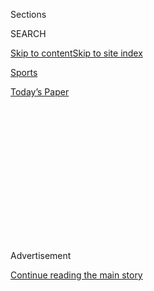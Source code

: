 <div id="app">

<div>

<div>

<div>

<div class="NYTAppHideMasthead css-1q2w90k e1suatyy0">

<div class="section css-ui9rw0 e1suatyy2">

<div class="css-eph4ug er09x8g0">

<div class="css-6n7j50">

</div>

<span class="css-1dv1kvn">Sections</span>

<div class="css-10488qs">

<span class="css-1dv1kvn">SEARCH</span>

</div>

[Skip to content](#site-content)[Skip to site
index](#site-index)

</div>

<div id="masthead-section-label" class="css-1wr3we4 eaxe0e00">

[Sports](https://www.nytimes3xbfgragh.onion/section/sports)

</div>

<div class="css-10698na e1huz5gh0">

</div>

</div>

<div id="masthead-bar-one" class="section hasLinks css-15hmgas e1csuq9d3">

<div class="css-uqyvli e1csuq9d0">

</div>

<div class="css-1uqjmks e1csuq9d1">

</div>

<div class="css-9e9ivx">

[](https://myaccount.nytimes3xbfgragh.onion/auth/login?response_type=cookie&client_id=vi)

</div>

<div class="css-1bvtpon e1csuq9d2">

[Today’s
Paper](https://www.nytimes3xbfgragh.onion/section/todayspaper)

</div>

</div>

</div>

</div>

<div data-aria-hidden="false">

<div id="site-content" data-role="main">

<div>

<div class="css-1aor85t" style="opacity:0.000000001;z-index:-1;visibility:hidden">

<div class="css-1hqnpie">

<div class="css-epjblv">

<span class="css-17xtcya">[Sports](/section/sports)</span><span class="css-x15j1o">|</span><span class="css-fwqvlz">How
the Patriots Came Back to Win the A.F.C.
Championship</span>

</div>

<div class="css-k008qs">

<div class="css-1iwv8en">

<span class="css-18z7m18"></span>

<div>

</div>

</div>

<span class="css-1n6z4y">https://nyti.ms/2G4gPUU</span>

<div class="css-1705lsu">

<div class="css-4xjgmj">

<div class="css-4skfbu" data-role="toolbar" data-aria-label="Social Media Share buttons, Save button, and Comments Panel with current comment count" data-testid="share-tools">

  - 
  - 
  - 
  - 
    
    <div class="css-6n7j50">
    
    </div>

  - 

</div>

</div>

</div>

</div>

</div>

</div>

<div class="css-13pd83m">

</div>

<div id="top-wrapper" class="css-1sy8kpn">

<div id="top-slug" class="css-l9onyx">

Advertisement

</div>

[Continue reading the main
story](#after-top)

<div class="ad top-wrapper" style="text-align:center;height:100%;display:block;min-height:250px">

<div id="top" class="place-ad" data-position="top" data-size-key="top">

</div>

</div>

<div id="after-top">

</div>

</div>

<div id="sponsor-wrapper" class="css-1hyfx7x">

<div id="sponsor-slug" class="css-19vbshk">

Supported by

</div>

[Continue reading the main
story](#after-sponsor)

<div id="sponsor" class="ad sponsor-wrapper" style="text-align:center;height:100%;display:block">

</div>

<div id="after-sponsor">

</div>

</div>

<div class="css-1vkm6nb ehdk2mb0">

# How the Patriots Came Back to Win the A.F.C. Championship

</div>

<div style="max-width:100%;margin:0 auto">

<div class="css-17dprlf" data-id="100000005688428" data-slug="nfl-week-20-19" style="max-width:1050px">

</div>

</div>

<div class="css-xt80pu e12qa4dv0">

<div class="css-18e8msd">

<div class="css-vp77d3 epjyd6m0">

<div class="css-1baulvz">

By [<span class="css-1baulvz last-byline" itemprop="name">Benjamin
Hoffman</span>](http://www.nytimes3xbfgragh.onion/by/benjamin-hoffman)

</div>

</div>

  - Jan. 21,
    2018

  - 
    
    <div class="css-4xjgmj">
    
    <div class="css-d8bdto" data-role="toolbar" data-aria-label="Social Media Share buttons, Save button, and Comments Panel with current comment count" data-testid="share-tools">
    
      - 
      - 
      - 
      - 
        
        <div class="css-6n7j50">
        
        </div>
    
      - 
    
    </div>
    
    </div>

</div>

</div>

<div class="section meteredContent css-1r7ky0e" name="articleBody" itemprop="articleBody">

<div class="css-79elbk" data-testid="photoviewer-wrapper">

<div class="css-z3e15g" data-testid="photoviewer-wrapper-hidden">

</div>

<div class="css-1a48zt4 ehw59r15" data-testid="photoviewer-children">

![<span class="css-16f3y1r e13ogyst0" data-aria-hidden="true">Danny
Amendola celebrated after scoring the game-winning touchdown in the
fourth
quarter.</span><span class="css-cnj6d5 e1z0qqy90" itemprop="copyrightHolder"><span class="css-1ly73wi e1tej78p0">Credit...</span><span>Jim
Rogash/Getty
Images</span></span>](https://static01.graylady3jvrrxbe.onion/images/2018/01/21/sports/afc-topper/afc-topper-articleLarge.jpg?quality=75&auto=webp&disable=upscale)

</div>

</div>

<div class="css-1fanzo5 StoryBodyCompanionColumn">

<div class="css-53u6y8">

The New England Patriots were down 20-10 early in the fourth quarter of
Sunday’s A.F.C. Championship game. Little had worked for the Patriots
all day, but like Tom Brady has so many times over the years, the
40-year-old quarterback kept his cool and led the Patriots to a 24-20
victory over the Jacksonville Jaguars. It would have been shocking for
any other team and quarterback, but seemed par for the course in this
case.

With the win, Brady will go to the [Super
Bowl](https://www.nytimes3xbfgragh.onion/2018/02/04/sports/super-bowl-patriots-eagles.html)
for the eighth time in his 18-year career, and he will be in search of
his sixth career championship. The Patriots will face the winner of
Sunday night’s [N.F.C. Championship
game](https://www.nytimes3xbfgragh.onion/2018/01/21/sports/nfc-championship-vikings-eagles.html)
between the Minnesota Vikings and the Philadelphia Eagles.

For the Jaguars to get so close only to fall apart after a
Cinderella-like season seemed especially cruel, with Blake Bortles
outplaying Brady for much of the game only to have New England make some
tremendous second-half adjustments that essentially eliminated
Jacksonville’s offense from the game.

New England and Brady survived losing their top receiver, Rob
Gronkowski, to a concussion in the first half on a brutal
helmet-to-helmet collision with Jacksonville’s hard-hitting safety Barry
Church. Gronkowski came up from the hit looking disoriented and was
immediately taken to the locker room for evaluation, being ruled out for
the rest of the game shortly after.

</div>

</div>

<div class="css-1fanzo5 StoryBodyCompanionColumn">

<div class="css-53u6y8">

Brady ended up completing 26 of 38 passes for 290 yards and two
touchdowns on the day, helping his team survive against one of the
N.F.L.’s top defensive units. Bortles was nearly as good, completing 23
of 36 for 293 with one touchdown, but with Leonard Fournette unable to
provide much in the way of a rushing attack, New England was able to
attack Bortles far more aggressively as the game progressed, and that
seemed to provide the difference.

In an on-field interview with CBS after the game, Brady discussed the
hand injury that had dominated the conversation before the game.

“I’ve had a lot worse,” Brady said. “I didn’t know that on Wednesday, it
was a crazy injury.” He added, “Today we did just enough to win.”

On going to the Super Bowl again: “It’s pretty crazy. It’s pretty
amazing. To be on a team that wins these kids of games is a great
accomplishment.”

</div>

</div>

<div class="css-1fanzo5 StoryBodyCompanionColumn">

<div class="css-53u6y8">

Bortles was given one final try late in the fourth quarter to regain the
lead, but a fourth-down pass fell incomplete and a despondent Bortles
lay on the field trying to figure out how the game had slipped away.

The Patriots’ top receiver for most of the game was Brandin Cooks, a
deep threat who caught 6 passes for 100 yards, but it was Danny Amendola
who took over in the fourth quarter, catching two touchdowns from Brady
to erase Jacksonville’s lead. Amendola finished the game with 7 catches
for 84 yards.

Here’s how the Patriots beat the Jaguars in the A.F.C. Championship
game:

</div>

</div>

<div class="css-79elbk" data-testid="photoviewer-wrapper">

<div class="css-z3e15g" data-testid="photoviewer-wrapper-hidden">

</div>

<div class="css-1a48zt4 ehw59r15" data-testid="photoviewer-children">

<div class="css-1xdhyk6 erfvjey0">

<span class="css-1ly73wi e1tej78p0">Image</span>

<div class="css-zjzyr8">

<div data-testid="lazyimage-container" style="height:257.77777777777777px">

</div>

</div>

</div>

<span class="css-16f3y1r e13ogyst0" data-aria-hidden="true">Tom Brady
scrambled for a short gain on the Patriots’ first
drive.</span><span class="css-cnj6d5 e1z0qqy90" itemprop="copyrightHolder"><span class="css-1ly73wi e1tej78p0">Credit...</span><span>Elsa/Getty
Images</span></span>

</div>

</div>

<div class="css-1fanzo5 StoryBodyCompanionColumn">

<div class="css-53u6y8">

## Patriots’ first drive ends with a field goal.

New England is up 3-0 after a drive that showed some serious promise
before fizzling out in the red zone.

The Patriots got the ball first and Tom Brady immediately completed a
5-yard pass to Dion Lewis and a 31-yarder to Brandin Cooks. The offense
then managed just 8 yards on three short plays — a short run by Brady, a
reverse to Rex Burkhead and a short completion to Burkhead — before
aggressively going for it on 4th-and-2 with Brady tossing a high floater
of a pass that somehow found its way into Danny Amendola’s hands for a
20-yard gain, putting the Patriots in the red zone.

Jacksonville then tightened things up considerably, and a sack on
3rd-and-goal from the 12-yard line forced New England to send Stephen
Gostkowski in for the 31-yard kick.

Despite having a stitched-up hand that was the subject of a great deal
of speculation, Brady looked perfectly comfortable on the opening drive,
completing all six of his passes for 57 yards.

</div>

</div>

<div class="css-1fanzo5 StoryBodyCompanionColumn">

<div class="css-53u6y8">

## Dropped passes hurt Jaguars as drive stalls out.

The Jaguars stayed true to their style of football on their opening
drive, running the ball and going for conservative passes, but a pair of
dropped balls resulted in them punting away the ball after picking up 23
yards.

Jacksonville started the drive from their own 26-yard line and they
alternated between runs up the middle by Leonard Fournette and passes by
Blake Bortles, which were on their mark even if they lacked much zip on
them.

But after picking up two quick first downs, the Jaguars stalled thanks
to a badly dropped pass by T.J. Yeldon on 2nd-and-8 from the
Jacksonville 49-yard line, and a more difficult drop from Marqise Lee on
3rd-and-8.

Often mocked, the Jaguars succeeded this season by executing their game
plan each and every week. Dropping easy passes that Bortles threw
accurately could be a major
problem.

</div>

</div>

<div class="css-79elbk" data-testid="photoviewer-wrapper">

<div class="css-z3e15g" data-testid="photoviewer-wrapper-hidden">

</div>

<div class="css-1a48zt4 ehw59r15" data-testid="photoviewer-children">

<div class="css-1xdhyk6 erfvjey0">

<span class="css-1ly73wi e1tej78p0">Image</span>

<div class="css-zjzyr8">

<div data-testid="lazyimage-container" style="height:257.77777777777777px">

</div>

</div>

</div>

<span class="css-16f3y1r e13ogyst0" data-aria-hidden="true">The Jaguars’
Marcedes Lewis hauled in a 4-yard touhdown to give Jacksonville a 7-3
lead in the first
half.</span><span class="css-cnj6d5 e1z0qqy90" itemprop="copyrightHolder"><span class="css-1ly73wi e1tej78p0">Credit...</span><span>Maddie
Meyer/Getty Images</span></span>

</div>

</div>

<div class="css-1fanzo5 StoryBodyCompanionColumn">

<div class="css-53u6y8">

## Jaguars grab the lead after a balanced drive.

The Jaguars defense produced a quick three-and-out, and given another
chance on offense, Jacksonville was far more aggressive. The change in
strategy paid off with a smooth-as-butter 76-yard drive that ended with
a 4-yard touchdown pass from Blake Bortles to Marcedes Lewis. With the
extra-point, the Jaguars are now on top 7-3.

Once they got the ball back, the Jaguars went to work immediately with a
20-yard catch-and-run by Corey Grant. They then had a series of solid
gains with a 7-yard pass from Blake Bortles to Marqise Lee, a pair of
runs by Leonard Fournette that combined for 10 yards, and a nice pass by
Bortles that found Keelan Cole on the sideline for an 11-yard gain.

</div>

</div>

<div class="css-1fanzo5 StoryBodyCompanionColumn">

<div class="css-53u6y8">

The first quarter ended after Cole’s reception, but after changing sides
of the field, the Jaguars picked up right where they left off with
another impressive catch-and-run by Grant that went for 24 yards.

Set up with a 1st-and-goal at the New England 4-yard line, everyone was
expecting a Fournette run up the middle, but Bortles faked to his power
back before lofting a pass over the right side of the line for the Lewis
touchdown.

</div>

</div>

<div class="css-79elbk" data-testid="photoviewer-wrapper">

<div class="css-z3e15g" data-testid="photoviewer-wrapper-hidden">

</div>

<div class="css-1a48zt4 ehw59r15" data-testid="photoviewer-children">

<div class="css-1xdhyk6 erfvjey0">

<span class="css-1ly73wi e1tej78p0">Image</span>

<div class="css-zjzyr8">

<div data-testid="lazyimage-container" style="height:266.15555555555557px">

</div>

</div>

</div>

<span class="css-16f3y1r e13ogyst0" data-aria-hidden="true">Leonard
Fournette (27) scored on a 4-yard run in the first
half.</span><span class="css-cnj6d5 e1z0qqy90" itemprop="copyrightHolder"><span class="css-1ly73wi e1tej78p0">Credit...</span><span>Kevin
C. Cox/Getty Images</span></span>

</div>

</div>

<div class="css-1fanzo5 StoryBodyCompanionColumn">

<div class="css-53u6y8">

## Fournette gives Jaguars a 14-3 lead in first half.

Leonard Fournette barreled into the end zone for a 4-yard touchdown and
the Jaguars, against all odds, are leading 14-3 in a game that is going
exactly as they had hoped.

The Jacksonville defense did its part by following up the team’s first
touchdown by continuing to suffocate New England’s offense. Tom Brady
has completed just 1 of 3 passes since his 6-for-6 start, and the
Patriots have resorted to punts on consecutive drives.

After New England’s second punt, Bortles and the Jaguars took over at
their own 23-yard line and through a combination of Fournette, Corey
Grant, and a beautiful 27-yard completion to Allen Hurns, they found
themselves with yet another 1st-and-goal.

This time instead of using Fournette as a decoy, they just gave the ball
to the huge rookie running back and let him take care of the scoring by
himself. His injured ankle does not appear to be limiting him thus far
as he has 38 yards on 9 carries despite a defense that seems designed to
try to take him out of the game.

</div>

</div>

<div class="css-1fanzo5 StoryBodyCompanionColumn">

<div class="css-53u6y8">

## Jaguars threaten again, but Pats’ defense holds.

The Jaguars had everything going their way, with touchdowns on
consecutive drives and a third chance to score thanks to a miracle
26-yard reception by Keelan Cole that extended the drive. But a penalty
pushed them out of scoring range, a sack forced them into a punt, and
Jacksonville gave the ball back to Tom Brady and the Patriots with just
over two minutes left in the half. An 11-point lead feels comfortable,
but if the Patriots can narrow that to four points before halftime, the
makeup of the entire game would be dramatically different.

## Jaguars’ mistakes give Patriots some relief.

As they have so many times, Tom Brady and the Patriots’ offense willed
the team back into contention in a game that seemed to be slipping away.
A pair of gigantic penalties against the Jaguars defense provided most
of the yardage, but James White took care of the scoring with a 1-yard
run that narrowed Jacksonville’s lead to 14-10. Unfortunately for the
Patriots, they may have lost Rob Gronkowski in the process.

New England got a strong start to the drive with Brady finding Brandin
Cooks for a 10-yard gain. Short passes to Danny Amendola and James White
picked up a second first down, and the Patriots got 15 yards by way of
an unnecessary roughness call against Barry Church for going
helmet-to-helmet on a collision with Gronkowski. The hit sent Gronkowski
off the field so he could be evaluated for a concussion, potentially
ending his day, but the Patriots immediately picked up another 32 yards
on a pass interference call against A.J. Bouye, setting them up to score
on the 85-yard drive that took just 67 seconds off the game clock.

Closing the gap, especially with Jacksonville getting the ball to start
the second half, was a huge development for New England, but
Gronkowski’s status going forward could determine the outcome of this
game.

</div>

</div>

<div class="css-79elbk" data-testid="photoviewer-wrapper">

<div class="css-z3e15g" data-testid="photoviewer-wrapper-hidden">

</div>

<div class="css-1a48zt4 ehw59r15" data-testid="photoviewer-children">

<div class="css-1xdhyk6 erfvjey0">

<span class="css-1ly73wi e1tej78p0">Image</span>

<div class="css-zjzyr8">

<div data-testid="lazyimage-container" style="height:257.77777777777777px">

</div>

</div>

</div>

<span class="css-16f3y1r e13ogyst0" data-aria-hidden="true">Dante Fowler
sacked Tom Brady in the first
half.</span><span class="css-cnj6d5 e1z0qqy90" itemprop="copyrightHolder"><span class="css-1ly73wi e1tej78p0">Credit...</span><span>Adam
Glanzman/Getty Images</span></span>

</div>

</div>

<div class="css-1fanzo5 StoryBodyCompanionColumn">

<div class="css-53u6y8">

## Halftime: Jaguars have the lead, but not the momentum.

At halftime, the Jaguars are on top 14-10, but they ceded much of the
momentum of the game by letting the Patriots sneak in a score in the
final minute of the first half, thanks largely to penalties.

The Jaguars’ offense got the ball one more time, and despite having a
pair of timeouts and 55 seconds left, they stuck to a conservative game
plan and knelt on the ball for two plays to ensure that they went into
the locker room with a lead.

</div>

</div>

<div class="css-1fanzo5 StoryBodyCompanionColumn">

<div class="css-53u6y8">

Jacksonville will get the ball to start the second half, which could let
them regain some momentum, but the Patriots are known for second-half
adjustments so it could be considerably more difficult for Jacksonville
regardless of Rob Gronkowski’s status.

## Jaguars open second half with a field goal.

Blake Bortles was as close to perfect as he gets in the first half,
completing 13 of 15 passes for 155 yards and a touchdown. But after
stretching his streak of consecutive completions to 12 to open the
second half, he had a ball knocked to the ground on a 3rd down pass
attempt, resulting in Jacksonville sending Josh Lambo out for a 54-yard
field goal attempt that he sent right through the uprights for a 17-10
lead.

Jacksonville did not stray from what typically works for them on the
drive, with Leonard Fournette running the ball several times and Tommy
Bohanon, the team’s fullback, contributing a solid 20-yard
catch-and-run.

The Jaguars got some bad news on the scoring drive when Cam Robinson, a
rookie who starts at left tackle, was removed from the game with a
shoulder injury. He is listed as questionable to
return.

</div>

</div>

<div class="css-79elbk" data-testid="photoviewer-wrapper">

<div class="css-z3e15g" data-testid="photoviewer-wrapper-hidden">

</div>

<div class="css-1a48zt4 ehw59r15" data-testid="photoviewer-children">

<div class="css-1xdhyk6 erfvjey0">

<span class="css-1ly73wi e1tej78p0">Image</span>

<div class="css-zjzyr8">

<div data-testid="lazyimage-container" style="height:257.77777777777777px">

</div>

</div>

</div>

<span class="css-16f3y1r e13ogyst0" data-aria-hidden="true">The Jaguars’
Barry Church knocked Rob Gronkowski out of the game with a hit to the
head in the first
half.</span><span class="css-cnj6d5 e1z0qqy90" itemprop="copyrightHolder"><span class="css-1ly73wi e1tej78p0">Credit...</span><span>Kevin
C. Cox/Getty Images</span></span>

</div>

</div>

<div class="css-1fanzo5 StoryBodyCompanionColumn">

<div class="css-53u6y8">

## With Gronkowski sidelined, Patriots stumble.

Still without Rob Gronkowski, who is being evaluated for a concussion
and is listed as questionable to return, the Patriots started the second
half out of sync. A pair of deep passes from Brady to Brandin Cooks went
for nothing thanks to fantastic coverage on one play and a drop by Cooks
on the second, and the drive ended with New England punting the ball
away.

## Jaguars build 10-point lead in fourth quarter.

It briefly looked like New England had made some terrific second-half
adjustments to limit Blake Bortles’s effectiveness, but the Jaguars’
quarterback made some adjustments of his own. Jacksonville picked up 66
yards on 11 plays, setting Josh Lambo up for a 43-yard field goal that
increased Jacksonville’s lead to 20-10.

</div>

</div>

<div class="css-1fanzo5 StoryBodyCompanionColumn">

<div class="css-53u6y8">

The teams traded punts, with the battle of field position resulting in
Jacksonville starting its latest drive from the team’s own 9-yard line.
But a pair of runs by Leonard Fournette generated 7 yards, and that
generated enough cushion for Bortles to pick up a first down with an
18-yard pass to Marqise Lee.

Bortles picked up two more first downs with passes to Allen Hurns and
Lee, the first of which came on a flea flicker, and then Fournette
rumbled for 14 yards on the ground.

The next two plays went nowhere, closing out the third quarter, and the
fourth quarter began with Jacksonville facing a 3rd-and-8 from New
England’s 25-yard line. Bortles threw an incomplete pass, but the
Jaguars had gone far enough to set up Lambo’s kick.

## Patriots will have to come back without Gronkowski.

Rob Gronkowski is officially out for the remainder of the game with a
concussion, which will continue to limit New England’s offense as they
start their first possession of the fourth quarter down 20-10.

## Jaguars force a huge fumble to thwart Patriots’ drive.

The Jaguars got a huge break when a 22-yard gain by the Patriots ended
with Myles Jack jarring the ball out of Dion Lewis’s hands for a fumble
and a recovery, giving Jacksonville’s offense a chance to extend its
lead. Tom Brady had picked up a quick first down with an 18-yard pass to
Brandin Cooks, and then the Patriots appeared to have a huge gain on a
trick play that involved a short pass from Brady to Danny Amendola who
then threw across the field to Lewis. Lewis rumbled for big yardage, but
then Jack simply stole the ball out of his hands, and the call stood up
to a review by officials for the first turnover of the
game.

</div>

</div>

<div class="css-79elbk" data-testid="photoviewer-wrapper">

<div class="css-z3e15g" data-testid="photoviewer-wrapper-hidden">

</div>

<div class="css-1a48zt4 ehw59r15" data-testid="photoviewer-children">

<div class="css-1xdhyk6 erfvjey0">

<span class="css-1ly73wi e1tej78p0">Image</span>

<div class="css-zjzyr8">

<div data-testid="lazyimage-container" style="height:257.77777777777777px">

</div>

</div>

</div>

<span class="css-16f3y1r e13ogyst0" data-aria-hidden="true">Danny
Amendola scored a touchdown for the Patriots in the fourth
quarter.</span><span class="css-cnj6d5 e1z0qqy90" itemprop="copyrightHolder"><span class="css-1ly73wi e1tej78p0">Credit...</span><span>Jim
Rogash/Getty Images</span></span>

</div>

</div>

<div class="css-1fanzo5 StoryBodyCompanionColumn">

<div class="css-53u6y8">

## Tom Brady’s not done yet.

Repeatedly throwing deep down field, Tom Brady and the Patriots showed
they are still fighting in this game, and they went 85 yards on 8 plays,
with Danny Amendola diving into the end zone for a touchdown, that made
it a 20-17 game.

</div>

</div>

<div class="css-1fanzo5 StoryBodyCompanionColumn">

<div class="css-53u6y8">

The Patriots dodged a bullet on their previous drive when a fumble by
Dion Lewis gave the Jaguars a huge scoring opportunity that they
proceeded to immediately waste. Jacksonville’s three-and-out gave Brady
the ball back on his own 15-yard line, and as so many teams have found
out over the years, the more opportunities you give Brady, the worse off
your team tends to be.

The 40-year-old quarterback, who was supposed to be limited by an
injured hand, endured a sack by Marcell Dareus on the drive, but looked
spry and aggressive, challenging Jacksonville’s star-studded secondary
and repeatedly finding success.

Brady has now completed 23 of 32 passes for 263 yards against the most
talented secondary in the N.F.L.

## Patriots grab the lead on Amendola’s circus catch.

It had been a defensive clinic for both teams over the last few drives,
but the Patriots showed why experience is so valuable in the N.F.L. by
taking a 24-20 lead thanks to Danny Amendola’s circus catch in the back
of the end zone. It was Amendola’s second touchdown of the quarter.

The Patriots started the drive on Jacksonville’s 30-yard line after a
series of punts by both teams finally broke New England’s way with a
20-yard return by Danny Amendola giving them a short field.

New England then went into automatic mode, with a series of short runs
and passes pushing the ball into the end zone in a span of 2 minutes and
10 seconds of game clock.

Jacksonville has plenty of time to score, but with New England’s defense
having tightened up considerably, that could be very difficult unless
the Jaguars have something hidden up their collective sleeve.

</div>

</div>

</div>

<div>

</div>

<div>

</div>

<div>

</div>

<div>

<div id="bottom-wrapper" class="css-1ede5it">

<div id="bottom-slug" class="css-l9onyx">

Advertisement

</div>

[Continue reading the main
story](#after-bottom)

<div id="bottom" class="ad bottom-wrapper" style="text-align:center;height:100%;display:block;min-height:90px">

</div>

<div id="after-bottom">

</div>

</div>

</div>

</div>

</div>

## Site Index

<div>

</div>

## Site Information Navigation

  - [© <span>2020</span> <span>The New York Times
    Company</span>](https://help.nytimes3xbfgragh.onion/hc/en-us/articles/115014792127-Copyright-notice)

<!-- end list -->

  - [NYTCo](https://www.nytco.com/)
  - [Contact
    Us](https://help.nytimes3xbfgragh.onion/hc/en-us/articles/115015385887-Contact-Us)
  - [Work with us](https://www.nytco.com/careers/)
  - [Advertise](https://nytmediakit.com/)
  - [T Brand Studio](http://www.tbrandstudio.com/)
  - [Your Ad
    Choices](https://www.nytimes3xbfgragh.onion/privacy/cookie-policy#how-do-i-manage-trackers)
  - [Privacy](https://www.nytimes3xbfgragh.onion/privacy)
  - [Terms of
    Service](https://help.nytimes3xbfgragh.onion/hc/en-us/articles/115014893428-Terms-of-service)
  - [Terms of
    Sale](https://help.nytimes3xbfgragh.onion/hc/en-us/articles/115014893968-Terms-of-sale)
  - [Site
    Map](https://spiderbites.nytimes3xbfgragh.onion)
  - [Help](https://help.nytimes3xbfgragh.onion/hc/en-us)
  - [Subscriptions](https://www.nytimes3xbfgragh.onion/subscription?campaignId=37WXW)

</div>

</div>

</div>

</div>
